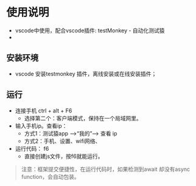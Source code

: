 # 使用说明
- vscode中使用，配合vscode插件: testMonkey - 自动化测试猿
- 

## 安装环境
- vscode 安装testmonkey 插件，离线安装或在线安装插件；

## 运行
- 连接手机 ctrl + alt + F6
  - 选择第二个：客户端模式，保持在一个局域网里。
- 输入手机ip。查看ip：
  - 方式1：测试猿app -->“我的”--> 查看 ip
  - 方式2：手机、设置、wifi网络、
- 运行代码： f6 
  - 直接创建js文件，按f6就能运行。

> 注意：框架提交便捷性，在运行代码时，如果检测到await 却没有async function，会自动包装。
